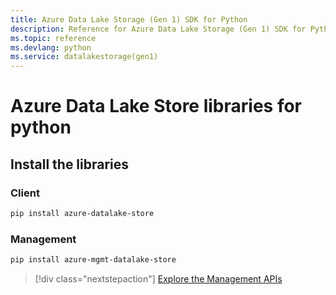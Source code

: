 ```yaml
---
title: Azure Data Lake Storage (Gen 1) SDK for Python
description: Reference for Azure Data Lake Storage (Gen 1) SDK for Python
ms.topic: reference
ms.devlang: python
ms.service: datalakestorage(gen1)
---
```

# Azure Data Lake Store libraries for python

## Install the libraries
### Client

```bash
pip install azure-datalake-store
```

### Management

```bash
pip install azure-mgmt-datalake-store
```
> [!div class="nextstepaction"]
>  [Explore the Management APIs](/python/api/overview/azure/mgmt-datalakestore-readme)

